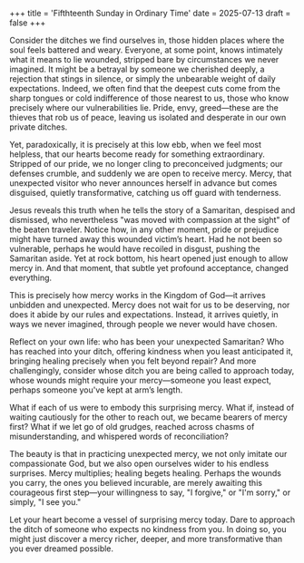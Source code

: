 +++
title = 'Fifthteenth Sunday in Ordinary Time'
date = 2025-07-13
draft = false
+++

Consider the ditches we find ourselves in, those hidden places where the soul feels battered and weary. Everyone, at some point, knows intimately what it means to lie wounded, stripped bare by circumstances we never imagined. It might be a betrayal by someone we cherished deeply, a rejection that stings in silence, or simply the unbearable weight of daily expectations. Indeed, we often find that the deepest cuts come from the sharp tongues or cold indifference of those nearest to us, those who know precisely where our vulnerabilities lie. Pride, envy, greed—these are the thieves that rob us of peace, leaving us isolated and desperate in our own private ditches.

Yet, paradoxically, it is precisely at this low ebb, when we feel most helpless, that our hearts become ready for something extraordinary. Stripped of our pride, we no longer cling to preconceived judgments; our defenses crumble, and suddenly we are open to receive mercy. Mercy, that unexpected visitor who never announces herself in advance but comes disguised, quietly transformative, catching us off guard with tenderness.

Jesus reveals this truth when he tells the story of a Samaritan, despised and dismissed, who nevertheless "was moved with compassion at the sight" of the beaten traveler. Notice how, in any other moment, pride or prejudice might have turned away this wounded victim’s heart. Had he not been so vulnerable, perhaps he would have recoiled in disgust, pushing the Samaritan aside. Yet at rock bottom, his heart opened just enough to allow mercy in. And that moment, that subtle yet profound acceptance, changed everything.

This is precisely how mercy works in the Kingdom of God—it arrives unbidden and unexpected. Mercy does not wait for us to be deserving, nor does it abide by our rules and expectations. Instead, it arrives quietly, in ways we never imagined, through people we never would have chosen.

Reflect on your own life: who has been your unexpected Samaritan? Who has reached into your ditch, offering kindness when you least anticipated it, bringing healing precisely when you felt beyond repair? And more challengingly, consider whose ditch you are being called to approach today, whose wounds might require your mercy—someone you least expect, perhaps someone you've kept at arm’s length.

What if each of us were to embody this surprising mercy. What if, instead of waiting cautiously for the other to reach out, we became bearers of mercy first? What if we let go of old grudges, reached across chasms of misunderstanding, and whispered words of reconciliation?

The beauty is that in practicing unexpected mercy, we not only imitate our compassionate God, but we also open ourselves wider to his endless surprises. Mercy multiplies; healing begets healing. Perhaps the wounds you carry, the ones you believed incurable, are merely awaiting this courageous first step—your willingness to say, "I forgive," or "I'm sorry," or simply, "I see you."

Let your heart become a vessel of surprising mercy today. Dare to approach the ditch of someone who expects no kindness from you. In doing so, you might just discover a mercy richer, deeper, and more transformative than you ever dreamed possible.
